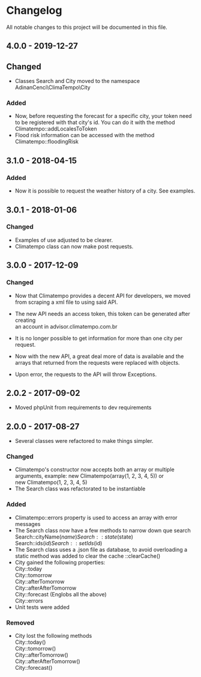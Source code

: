 # Changelog
All notable changes to this project will be documented in this file.



## 4.0.0 - 2019-12-27

## Changed
- Classes Search and City moved to the namespace AdinanCenci\ClimaTempo\City

### Added
- Now, before requesting the forecast for a specific city, your token need to be 
  registered with that city's id. You can do it with the method Climatempo::addLocalesToToken
- Flood risk information can be accessed with the method Climatempo::floodingRisk



## 3.1.0 - 2018-04-15

### Added
- Now it is possible to request the weather history of a city.
  See examples.

## 3.0.1 - 2018-01-06

### Changed
- Examples of use adjusted to be clearer.  
- Climatempo class can now make post requests.  

## 3.0.0 - 2017-12-09

### Changed
- Now that Climatempo provides a decent API for developers, we moved from 
  scraping a xml file to using said API.

- The new API needs an access token, this token can be generated after creating  
  an account in advisor.climatempo.com.br

- It is no longer possible to get information for more than one city per request.

- Now with the new API, a great deal more of data is available and the arrays that 
  returned from the requests were replaced with objects.

- Upon error, the requests to the API will throw Exceptions.

## 2.0.2 - 2017-09-02

- Moved phpUnit from requirements to dev requirements

## 2.0.0 - 2017-08-27

- Several classes were refactored to make things simpler.

### Changed
- Climatempo's constructor now accepts both an array or multiple arguments, example:
  new Climatempo(array(1, 2, 3, 4, 5)) or  
  new Climatempo(1, 2, 3, 4, 5)
- The Search class was refactorated to be instantiable

### Added
- Climatempo::errors property is used to access an array with error messages
- The Search class now have a few methods to narrow down que search
  Search::cityName($name)  
  Search::state($state)  
  Search::ids($id) 
  Search::setIds($id) 
- The Search class uses a .json file as database, to avoid overloading a static 
  method was added to clear the cache ::clearCache()
- City gained the following properties:  
  City::today  
  City::tomorrow  
  City::afterTomorrow  
  City::afterAfterTomorrow  
  City::forecast (Englobs all the above)  
  City::errors
- Unit tests were added

### Removed
- City lost the following methods  
  City::today()  
  City::tomorrow()  
  City::afterTomorrow()  
  City::afterAfterTomorrow()  
  City::forecast()  



